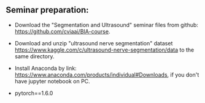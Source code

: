 ## Seminar preparation:

- Download the "Segmentation and Ultrasound" seminar files from github: https://github.com/cviaai/BIA-course.
- Download and unzip "ultrasound nerve segmentation" dataset https://www.kaggle.com/c/ultrasound-nerve-segmentation/data to the same directory.

- Install Anaconda by link: https://www.anaconda.com/products/individual#Downloads, if you don't have jupyter notebook on PC.

- pytorch==1.6.0 

